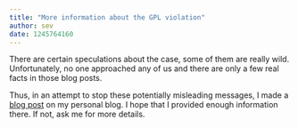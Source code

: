 ```yaml
---
title: "More information about the GPL violation"
author: sev
date: 1245764160
---
```


There are certain speculations about the case, some of them are really wild. Unfortunately, no one approached any of us and there are only a few real facts in those blog posts.

Thus, in an attempt to stop these potentially misleading messages, I made a [blog post](http://sev-notes.blogspot.com/2009/06/gpl-scummvm-and-violations.html) on my personal blog. I hope that I provided enough information there. If not, ask me for more details.
